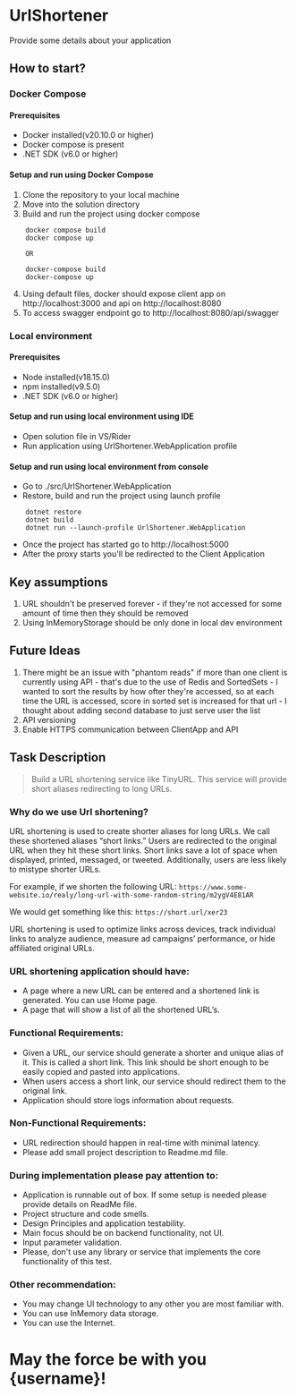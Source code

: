 # UrlShortener

Provide some details about your application 

## How to start?
### Docker Compose 
#### Prerequisites
 - Docker installed(v20.10.0 or higher)
 - Docker compose is present
 - .NET SDK (v6.0 or higher)
#### Setup and run using Docker Compose
1. Clone the repository to your local machine
2. Move into the solution directory
3. Build and run the project using docker compose
```
    docker compose build
    docker compose up
    
    OR
    
    docker-compose build
    docker-compose up
```
4. Using default files, docker should expose client app on http://localhost:3000 and api on http://localhost:8080 
5. To access swagger endpoint go to http://localhost:8080/api/swagger

### Local environment
#### Prerequisites
 - Node installed(v18.15.0)
 - npm installed(v9.5.0)
 - .NET SDK (v6.0 or higher)

#### Setup and run using local environment using IDE
 - Open solution file in VS/Rider
 - Run application using UrlShortener.WebApplication profile
#### Setup and run using local environment from console
 - Go to ./src/UrlShortener.WebApplication
 - Restore, build and run the project using launch profile
```
    dotnet restore
    dotnet build
    dotnet run --launch-profile UrlShortener.WebApplication
```
 - Once the project has started go to http://localhost:5000
 - After the proxy starts you'll be redirected to the Client Application

## Key assumptions
1. URL shouldn't be preserved forever - if they're not accessed for some amount of time then they should be removed
2. Using InMemoryStorage should be only done in local dev environment

## Future Ideas
1. There might be an issue with "phantom reads" if more than one client is currently using API - that's due to the use of Redis and SortedSets - I wanted to sort the results by how ofter they're accessed, so at each time the URL is accessed, score in sorted set is increased for that url - I thought about adding second database to just serve user the list
2. API versioning
3. Enable HTTPS communication between ClientApp and API


## Task Description 
>Build a URL shortening service like TinyURL. This service will provide short aliases redirecting to long URLs.
### Why do we use Url shortening?
URL shortening is used to create shorter aliases for long URLs. We call these shortened aliases “short links.” Users are redirected to the original URL when they hit these short links. Short links save a lot of space when displayed, printed, messaged, or tweeted. Additionally, users are less likely to mistype shorter URLs.

For example, if we shorten the following URL: `https://www.some-website.io/realy/long-url-with-some-random-string/m2ygV4E81AR`

We would get something like this: `https://short.url/xer23`

URL shortening is used to optimize links across devices, track individual links to analyze audience, measure ad campaigns’ performance, or hide affiliated original URLs.

### URL shortening application should have:
 - A page where a new URL can be entered and a shortened link is generated. You can use Home page.
 - A page that will show a list of all the shortened URL’s.
### Functional Requirements:
- Given a URL, our service should generate a shorter and unique alias of it. This is called a short link. This link should be short enough to be easily copied and pasted into applications.
- When users access a short link, our service should redirect them to the original link.
- Application should store logs information about requests.
### Non-Functional Requirements:
- URL redirection should happen in real-time with minimal latency.
- Please add small project description to Readme.md file.
### During implementation please pay attention to:
- Application is runnable out of box. If some setup is needed please provide details on ReadMe file.
- Project structure and code smells.
- Design Principles and application testability.
- Main focus should be on backend functionality, not UI.
- Input parameter validation.
- Please, don't use any library or service that implements the core functionality of this test.
### Other recommendation:
- You may change UI technology to any other you are most familiar with.
- You can use InMemory data storage.
- You can use the Internet.
# May the force be with you {username}!